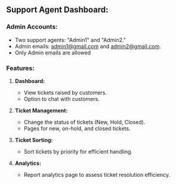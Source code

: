 ## Support Agent Dashboard:

### Admin Accounts:

- Two support agents: "Admin1" and "Admin2."
- Admin emails: admin1@gmail.com and admin2@gmail.com.
- Only Admin emails are allowed

### Features:

1. **Dashboard:**
   - View tickets raised by customers.
   - Option to chat with customers.

2. **Ticket Management:**
   - Change the status of tickets (New, Hold, Closed).
   - Pages for new, on-hold, and closed tickets.

3. **Ticket Sorting:**
   - Sort tickets by priority for efficient handling.

4. **Analytics:**
   - Report analytics page to assess ticket resolution efficiency.
